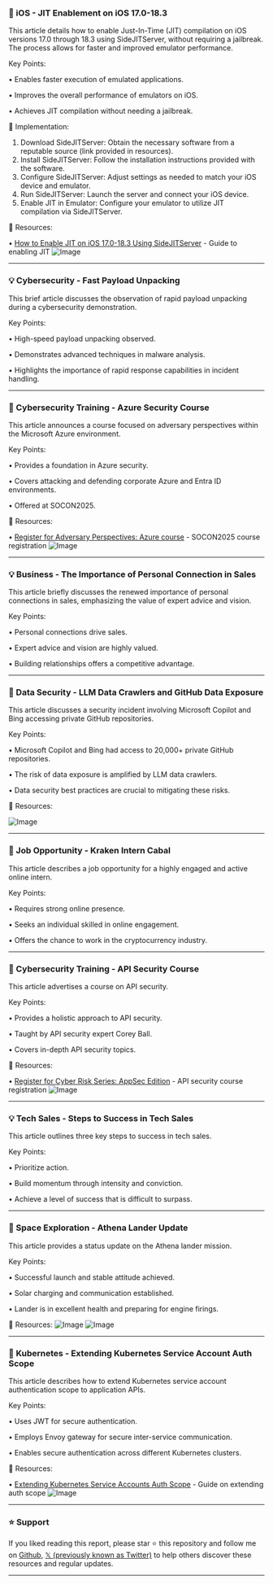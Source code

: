 ### 🤖 iOS - JIT Enablement on iOS 17.0-18.3

This article details how to enable Just-In-Time (JIT) compilation on iOS versions 17.0 through 18.3 using SideJITServer, without requiring a jailbreak.  The process allows for faster and improved emulator performance.

Key Points:

• Enables faster execution of emulated applications.


• Improves the overall performance of emulators on iOS.


• Achieves JIT compilation without needing a jailbreak.


🚀 Implementation:

1. Download SideJITServer: Obtain the necessary software from a reputable source (link provided in resources).
2. Install SideJITServer: Follow the installation instructions provided with the software.
3. Configure SideJITServer:  Adjust settings as needed to match your iOS device and emulator.
4. Run SideJITServer: Launch the server and connect your iOS device.
5. Enable JIT in Emulator: Configure your emulator to utilize JIT compilation via SideJITServer.


🔗 Resources:

• [How to Enable JIT on iOS 17.0-18.3 Using SideJITServer](https://idevicecentral.com/ios-guide/how-to-enable-jit-on-ios-17-0-18-3-using-sidejitserver) - Guide to enabling JIT
![Image](https://pbs.twimg.com/media/Gk0OpIxXAAAV_-c?format=jpg&name=small)


---

### 💡 Cybersecurity -  Fast Payload Unpacking

This brief article discusses the observation of rapid payload unpacking during a cybersecurity demonstration.

Key Points:

•  High-speed payload unpacking observed.


• Demonstrates advanced techniques in malware analysis.


• Highlights the importance of rapid response capabilities in incident handling.



---

### 🚀 Cybersecurity Training - Azure Security Course

This article announces a course focused on adversary perspectives within the Microsoft Azure environment.

Key Points:

• Provides a foundation in Azure security.


• Covers attacking and defending corporate Azure and Entra ID environments.


•  Offered at SOCON2025.


🔗 Resources:

• [Register for Adversary Perspectives: Azure course](https://ghst.ly/reg-socon2025-tw) - SOCON2025 course registration
![Image](https://pbs.twimg.com/media/Gk0N-9qWgAA3QoJ?format=jpg&name=small)


---

### 💡 Business - The Importance of Personal Connection in Sales

This article briefly discusses the renewed importance of personal connections in sales, emphasizing the value of expert advice and vision.

Key Points:

• Personal connections drive sales.


•  Expert advice and vision are highly valued.


• Building relationships offers a competitive advantage.



---

### 🤖 Data Security -  LLM Data Crawlers and GitHub Data Exposure

This article discusses a security incident involving Microsoft Copilot and Bing accessing private GitHub repositories.

Key Points:

•  Microsoft Copilot and Bing had access to 20,000+ private GitHub repositories.


•  The risk of data exposure is amplified by LLM data crawlers.


•  Data security best practices are crucial to mitigating these risks.


🔗 Resources:

![Image](https://pbs.twimg.com/media/Gkz7T_kWgAAJXRV?format=jpg&name=small)



---

### 🤖 Job Opportunity - Kraken Intern Cabal

This article describes a job opportunity for a highly engaged and active online intern.

Key Points:

• Requires strong online presence.


•  Seeks an individual skilled in online engagement.


•  Offers the chance to work in the cryptocurrency industry.


---

### 🚀 Cybersecurity Training - API Security Course

This article advertises a course on API security.

Key Points:

• Provides a holistic approach to API security.


•  Taught by API security expert Corey Ball.


•  Covers in-depth API security topics.


🔗 Resources:

• [Register for Cyber Risk Series: AppSec Edition](https://bit.ly/4hVB5Jw) - API security course registration
![Image](https://pbs.twimg.com/media/Gk0H0RnXoAAtefb?format=jpg&name=small)


---

### 💡 Tech Sales - Steps to Success in Tech Sales

This article outlines three key steps to success in tech sales.

Key Points:

• Prioritize action.


• Build momentum through intensity and conviction.


• Achieve a level of success that is difficult to surpass.



---

### 🚀 Space Exploration - Athena Lander Update

This article provides a status update on the Athena lander mission.

Key Points:

• Successful launch and stable attitude achieved.


• Solar charging and communication established.


• Lander is in excellent health and preparing for engine firings.


🔗 Resources:
![Image](https://pbs.twimg.com/media/GkzApItXUAAOH7T?format=jpg&name=small)
![Image](https://pbs.twimg.com/media/GkzAqY0XoAEkIAA?format=jpg&name=small)


---

### 🤖 Kubernetes - Extending Kubernetes Service Account Auth Scope

This article describes how to extend Kubernetes service account authentication scope to application APIs.

Key Points:

• Uses JWT for secure authentication.


•  Employs Envoy gateway for secure inter-service communication.


• Enables secure authentication across different Kubernetes clusters.


🔗 Resources:

• [Extending Kubernetes Service Accounts Auth Scope](https://ku.bz/VJ1TRHMn5) - Guide on extending auth scope
![Image](https://pbs.twimg.com/media/Gk0CUNXWIAEyGr6?format=png&name=small)


---

### ⭐️ Support

If you liked reading this report, please star ⭐️ this repository and follow me on [Github](https://github.com/Drix10), [𝕏 (previously known as Twitter)](https://x.com/DRIX_10_) to help others discover these resources and regular updates.

---